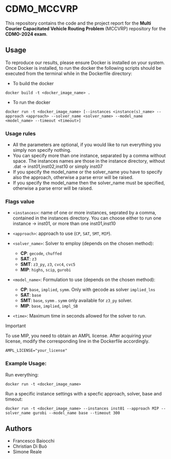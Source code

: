 # CDMO_MCCVRP

This repository contains the code and the project report for the **Multi Courier Capacitated Vehicle Routing Problem** (MCCVRP) repository for the **CDMO-2024 exam**.

## Usage

To reproduce our results, please ensure Docker is installed on your system. Once Docker is installed, to run the docker the following scripts should be executed from the terminal while in the Dockerfile directory:

- To build the docker
```
docker build -t <docker_image_name> .
```
- To run the docker
```
docker run -t <docker_image_name> [--instances <instance(s)_name> --approach <approach> --solver_name <solver_name> --model_name <model_name> --timeout <timeout>]
```

### Usage rules
 * All the parameters are optional, if you would like to run everything you simply non specify nothing. 
 * You can specify more than one instance, separated by a comma without space. The instances names are those in the instance directory, without .dat -> inst01,inst02,inst10 or simply inst07
 * If you specify the model_name or the solver_name you have to specify also the approach, otherwise a parse error will be raised.
 * If you specify the model_name then the solver_name must be specified, otherwise a parse error will be raised.
 
### Flags value

* `<instances>`: name of one or more instances, seprated by a comma, contained in the instances directory. You can choose either to run one instance -> inst01, or more than one inst01,inst10
* `<approach>`: approach to use (`CP`, `SAT`, `SMT`, `MIP`).
* `<solver_name>`: Solver to employ (depends on the chosen method):
    - **CP**: `gecode`, `chuffed`
    - **SAT**: `z3`
    - **SMT**: `z3_py`, `z3`, `cvc4`, `cvc5`
    - **MIP**: `highs`, `scip`, `gurobi`
* `<model_name>`: Formulation to use (depends on the chosen method):
    - **CP**: `base`, `implied`, `symm`. Only with gecode as solver `implied_lns`
    - **SAT**: `base`
    - **SMT**: `base`, `symm` . `symm` only available for `z3_py` solver. 
    - **MIP**: `base`, `implied`, `impl_SB`

* `<time>`: Maximum time in seconds allowed for the solver to run.

> [!IMPORTANT]
> To use MIP, you need to obtain an AMPL license. After acquiring your license, modify the corresponding line in the Dockerfile accordingly.

```{dockerfile}
AMPL_LICENSE="your_license"
```

### Example Usage:
Run everything:
```
docker run -t <docker_image_name>
```

Run a specific instance settings with a specfic approach, solver, base and timeout:
```
docker run -t <docker_image_name> --instances inst01 --approach MIP --solver_name gurobi --model_name base --timeout 300
```

## Authors

- Francesco Baiocchi
- Christian Di Buò
- Simone Reale
